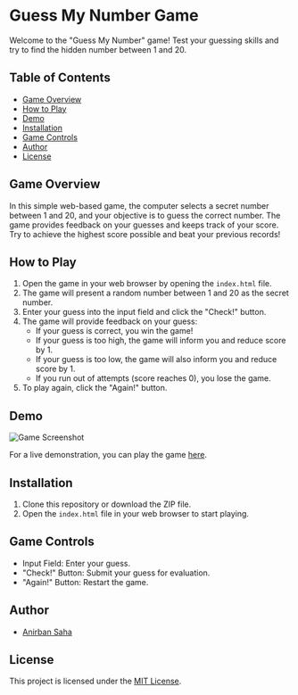 # Guess My Number Game

Welcome to the "Guess My Number" game! Test your guessing skills and try to find the hidden number between 1 and 20.

## Table of Contents

- [Game Overview](#game-overview)
- [How to Play](#how-to-play)
- [Demo](#demo)
- [Installation](#installation)
- [Game Controls](#game-controls)
- [Author](#author)
- [License](#license)

## Game Overview

In this simple web-based game, the computer selects a secret number between 1 and 20, and your objective is to guess the correct number. The game provides feedback on your guesses and keeps track of your score. Try to achieve the highest score possible and beat your previous records!

## How to Play

1. Open the game in your web browser by opening the `index.html` file.
2. The game will present a random number between 1 and 20 as the secret number.
3. Enter your guess into the input field and click the "Check!" button.
4. The game will provide feedback on your guess:
   - If your guess is correct, you win the game!
   - If your guess is too high, the game will inform you and reduce score by 1.
   - If your guess is too low, the game will also inform you and reduce score by 1.
   - If you run out of attempts (score reaches 0), you lose the game.
5. To play again, click the "Again!" button.

## Demo

![Game Screenshot](![Screenshot](https://github.com/TheFastest599/Guess-My-Number-/assets/127510923/631a1677-6415-4437-b453-6c3cb400b479)
)

For a live demonstration, you can play the game [here](insert-game-link-here).

## Installation

1. Clone this repository or download the ZIP file.
2. Open the `index.html` file in your web browser to start playing.

## Game Controls

- Input Field: Enter your guess.
- "Check!" Button: Submit your guess for evaluation.
- "Again!" Button: Restart the game.

## Author

- [Anirban Saha](https://github.com/TheFastest599)

## License

This project is licensed under the [MIT License](LICENSE).
